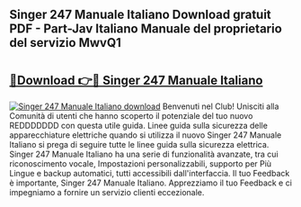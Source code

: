 ## Singer 247 Manuale Italiano Download gratuit PDF - Part-Jav Italiano Manuale del proprietario del servizio MwvQ1

# <h2><a href="http://dfb7inm.blite.top/?on=Singer+247+Manuale+Italiano">🔗Download 👉🔴 Singer 247 Manuale Italiano</a></h2>

[![Singer 247 Manuale Italiano download](https://i.imgur.com/lujVjoI.png)](http://dfb7inm.blite.top/?on=Singer+247+Manuale+Italiano)
Benvenuti nel Club! Unisciti alla Comunità di utenti che hanno scoperto il potenziale del tuo nuovo REDDDDDDD con questa utile guida. Linee guida sulla sicurezza delle apparecchiature elettriche quando si utilizza il nuovo Singer 247 Manuale Italiano si prega di seguire tutte le linee guida sulla sicurezza elettrica. Singer 247 Manuale Italiano ha una serie di funzionalità avanzate, tra cui riconoscimento vocale, Impostazioni personalizzabili, supporto per Più Lingue e backup automatici, tutti accessibili dall'interfaccia. Il tuo Feedback è importante, Singer 247 Manuale Italiano. Apprezziamo il tuo Feedback e ci impegniamo a fornire un servizio clienti eccezionale.
